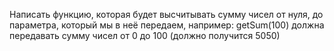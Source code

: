Написать функцию, которая будет высчитывать сумму чисел от нуля, до параметра, который мы в неё передаем, например: getSum(100) должна передавать сумму чисел от 0 до 100 (должно получится 5050)
